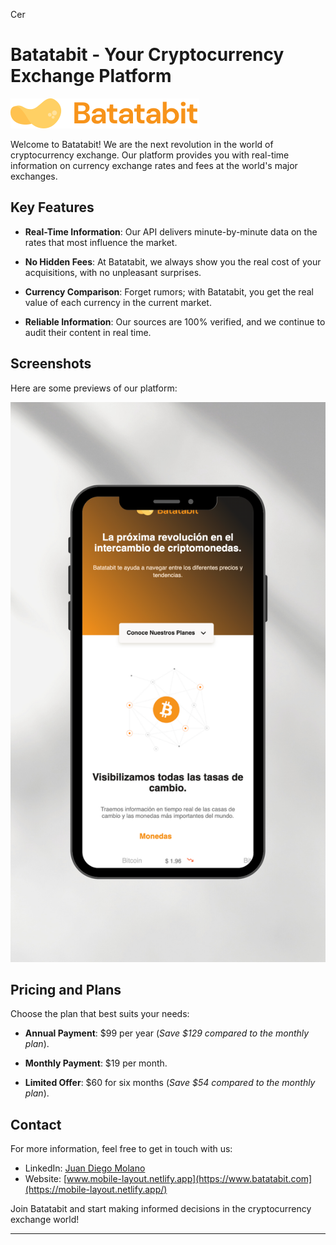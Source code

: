 Cer
# Batatabit - Your Cryptocurrency Exchange Platform

![Batatabit Logo](assets/img/logo.svg)

Welcome to Batatabit! We are the next revolution in the world of cryptocurrency exchange. Our platform provides you with real-time information on currency exchange rates and fees at the world's major exchanges.

## Key Features

- **Real-Time Information**: Our API delivers minute-by-minute data on the rates that most influence the market.

- **No Hidden Fees**: At Batatabit, we always show you the real cost of your acquisitions, with no unpleasant surprises.

- **Currency Comparison**: Forget rumors; with Batatabit, you get the real value of each currency in the current market.

- **Reliable Information**: Our sources are 100% verified, and we continue to audit their content in real time.

## Screenshots

Here are some previews of our platform:

![Screenshot 1](assets/screenshots/screenshot1.png)


## Pricing and Plans

Choose the plan that best suits your needs:

- **Annual Payment**: $99 per year (*Save $129 compared to the monthly plan*).

- **Monthly Payment**: $19 per month.

- **Limited Offer**: $60 for six months (*Save $54 compared to the monthly plan*).

## Contact

For more information, feel free to get in touch with us:

- LinkedIn: [Juan Diego Molano](https://www.linkedin.com/in/juandmolanof/)
- Website: [www.mobile-layout.netlify.app](https://www.batatabit.com](https://mobile-layout.netlify.app/)

Join Batatabit and start making informed decisions in the cryptocurrency exchange world!

---
